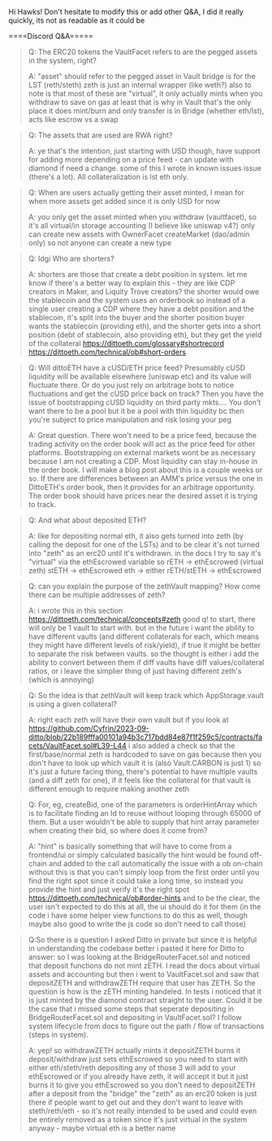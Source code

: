 Hi Hawks! Don't hesitate to modify this or add other Q&A, I did it really quickly, its not as readable as it could be

====Discord Q&A=====

>Q: The ERC20 tokens the VaultFacet refers to are the pegged assets in the system, right?
>
>A: "asset" should refer to the pegged asset in Vault
bridge is for the LST (reth/steth)
zeth is just an internal wrapper (like weth?) 
also to note is that most of these are "virtual", it only actually mints when you withdraw to save on gas 
at least that is why in Vault that's the only place it does mint/burn
and only transfer is in Bridge (whether eth/lst), acts like escrow vs a swap



>Q: The assets that are used are RWA right?
>
>A: ye that's the intention, just starting with USD though, have support for adding more depending on a price feed - can update with diamond if need a change. some of this I wrote in known issues issue (there's a lot). All collateralization is lst eth only. 


>Q: When are users actually getting their asset minted, I mean for when more assets get added since it is only USD for now
>
>A: you only get the asset minted when you withdraw (vaultfacet), so it's all virtual/in storage accounting (I believe like uniswap v4?)
only can create new assets with OwnerFacet createMarket (dao/admin only) so not anyone can create a new type 


>Q: Idgi Who are shorters?
>
>A: shorters are those that create a debt position in system. let me know if there's a better way to explain this - they are like CDP creators in Maker, and Liquity Trove creators? the shorter would owe the stablecoin
and the system uses an orderbook so instead of a single user creating a CDP where they have a debt position and the stablecoin, it's split into the buyer and the shorter position
buyer wants the stablecoin (providing eth), and the shorter gets into a short position (debt of stablecoin, also providing eth), but they get the yield of the collateral 
https://dittoeth.com/glossary#shortrecord
https://dittoeth.com/technical/ob#short-orders


>Q: Will dittoETH have a cUSD/ETH price feed? Presumably cUSD liquidity will be available elsewhere (uniswap etc) and its value will fluctuate there. Or do you just rely on arbitrage bots to notice fluctuations and get the cUSD price back on track?
Then you have the issue of bootstrapping cUSD liquidity on third party mkts.... You don't want there to be a pool but it be a pool with thin liquidity bc then you're subject to price manipulation and risk losing your peg
>
>A: Great question. There won't need to be a price feed, because the trading activity on the order book will act as the price feed for other platforms. Bootstrapping on external markets wont be as necessary because I am not creating a CDP. Most liquidity can stay in-house in the order book. I will make a blog post about this is a couple weeks or so.
If there are differences between an AMM's price versus the one in DittoETH's order book, then it provides for an arbitrage opportunity. The order book should have prices near the desired asset it is trying to track.


>Q: And what about deposited ETH?
>
>A: like for depositing normal eth, it also gets turned into zeth (by calling the deposit for one of the LSTs)
and to be clear it's not turned into "zeth" as an erc20 until it's withdrawn. in the docs I try to say it's "virtual" via the ethEscrowed variable
so 
rETH -> ethEscrowed (virtual zeth)
stETH -> ethEscrowed
eth -> either rETH/stETH -> ethEscrowed 


>Q: can you explain the purpose of the zethVault mapping? How come there can be multiple addresses of zeth?
>
>A: i wrote this in this section https://dittoeth.com/technical/concepts#zeth
good q! to start, there will only be 1 vault to start with. 
but in the future i want the ability to have different vaults (and different collaterals for each, which means they might have different levels of risk/yield), if true it might be better to separate the risk between vaults. so the thought is either i add the ability to convert between them if diff vaults have diff values/collateral ratios, or i leave the simplier thing of just having different zeth's (which is annoying)


>Q: So the idea is that zethVault will keep track which AppStorage.vault is using a given collateral?
>
>A: right each zeth will have their own vault but if you look at https://github.com/Cyfrin/2023-09-ditto/blob/22b189fffa00101a94b3c717bdd84e87f1f259c5/contracts/facets/VaultFacet.sol#L39-L44
i also added a check so that the first/base/normal zeth is hardcoded to save on gas because then you don't have to look up which vault it is (also Vault.CARBON is just 1)
so it's just a future facing thing, there's potential to have multiple vaults (and a diff zeth for one), if it feels like the collateral for that vault is different enough to require making another zeth 


>Q: For, eg, createBid, one of the parameters is orderHintArray which is to facilitate finding an Id to reuse without looping through 65000 of them. But a user wouldn't be able to supply that hint array parameter when creating their bid, so where does it come from?
>
>A: "hint" is basically something that will have to come from a frontend/ui or simply calculated
basically the hint would be found off-chain and added to the call automatically
the issue with a ob on-chain without this is that you can't simply loop from the first order until you find the right spot since it could take a long time, so instead you provide the hint and just verify it's the right spot
https://dittoeth.com/technical/ob#order-hints
and to be the clear, the user isn't expected to do this at all, the ui should do it for them (in the code i have some helper view functions to do this as well, though maybe also good to write the js code so don't need to call those) 


>Q:So there is a question I asked Ditto in private but since it is helpful in understanding the codebase better i pasted it here for Ditto to answer: so I was looking at the BridgeRouterFacet.sol and noticed that deposit functions do not mint zETH. I read the docs about virtual assets and accounting but then i went to VaultFacet.sol and saw that depositZETH and withdrawZETH require that user has ZETH. So the question is how is the zETH minting handeled. In tests i noticed that it is just minted by the diamond contract straight to the user. Could it be the case that i missed some steps that seperate depositing in BridgeRouterFacet.sol and depositing in VaultFacet.sol? I follow system lifecycle from docs to figure out the path / flow of transactions (steps in system).
>
>A: yep! so
withdrawZETH actually mints it
depositZETH burns it
deposit/withdraw just sets ethEscrowed
so you need to start with either eth/steth/reth
depositing any of those 3 will add to your ethEscrowed
or if you already have zeth, it will accept it but it just burns it to give you ethEscrowed
so you don't need to depositZETH after a deposit from the "bridge" 
the "zeth" as an erc20 token is just there if people want to get out and they don't want to leave with steth/reth/eth - so it's not really intended to be used and could even be entirely removed as a token since it's just virtual in the system anyway - maybe virtual eth is a better name
